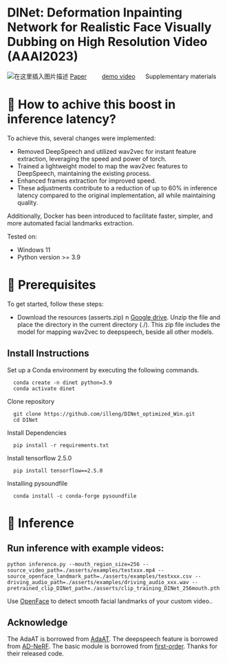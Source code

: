 # DINet: Deformation Inpainting Network for Realistic Face Visually Dubbing on High Resolution Video (AAAI2023)
![在这里插入图片描述](https://img-blog.csdnimg.cn/178c6b3ec0074af7a2dcc9ef26450e75.png)
[Paper](https://fuxivirtualhuman.github.io/pdf/AAAI2023_FaceDubbing.pdf) &nbsp;&nbsp;&nbsp;&nbsp;&nbsp;&nbsp;&nbsp;     [demo video](https://www.youtube.com/watch?v=UU344T-9h7M&t=6s)  &nbsp;&nbsp;&nbsp;&nbsp; Supplementary materials


# 🤔 How to achive this boost in inference latency?

To achieve this, several changes were implemented:
- Removed DeepSpeech and utilized wav2vec for instant feature extraction, leveraging the speed and power of torch.
- Trained a lightweight model to map the wav2vec features to DeepSpeech, maintaining the existing process.
- Enhanced frames extraction for improved speed.
- These adjustments contribute to a reduction of up to 60% in inference latency compared to the original implementation, all while maintaining quality.

Additionally, Docker has been introduced to facilitate faster, simpler, and more automated facial landmarks extraction.

Tested on:
- Windows 11
- Python version >= 3.9

# 📖 Prerequisites
To get started, follow these steps:

- Download the resources (asserts.zip) n [Google drive](https://drive.google.com/file/d/1FHpYJqGrIKsItG313aokXes03qJxFyxg/view?usp=share_link). Unzip the file and place the directory in the current directory (./). This zip file includes the model for mapping wav2vec to deepspeech, beside all other models.


## Install Instructions

Set up a Conda environment by executing the following commands.

```
  conda create -n dinet python=3.9
  conda activate dinet
```

Clone repository

```
  git clone https://github.com/illeng/DINet_optimized_Win.git
  cd DINet
```

Install Dependencies

```
  pip install -r requirements.txt
```

Install tensorflow 2.5.0

```
  pip install tensorflow==2.5.0
```

Installing pysoundfile

```
  conda install -c conda-forge pysoundfile
```


# 🚀 Inference

## Run inference with example videos: 

```
python inference.py --mouth_region_size=256 --source_video_path=./asserts/examples/testxxx.mp4 --source_openface_landmark_path=./asserts/examples/testxxx.csv --driving_audio_path=./asserts/examples/driving_audio_xxx.wav --pretrained_clip_DINet_path=./asserts/clip_training_DINet_256mouth.pth 
```

Use [OpenFace](https://github.com/TadasBaltrusaitis/OpenFace) to detect smooth facial landmarks of your custom video..


## Acknowledge
The AdaAT is borrowed from [AdaAT](https://github.com/MRzzm/AdaAT). The deepspeech feature is borrowed from [AD-NeRF](https://github.com/YudongGuo/AD-NeRF). The basic module is borrowed from [first-order](https://github.com/AliaksandrSiarohin/first-order-model). Thanks for their released code.
